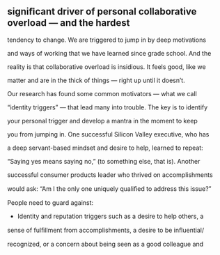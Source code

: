 ## signiﬁcant driver of personal collaborative overload — and the hardest

tendency to change. We are triggered to jump in by deep motivations

and ways of working that we have learned since grade school. And the

reality is that collaborative overload is insidious. It feels good, like we

matter and are in the thick of things — right up until it doesn’t.

Our research has found some common motivators — what we call

“identity triggers” — that lead many into trouble. The key is to identify

your personal trigger and develop a mantra in the moment to keep

you from jumping in. One successful Silicon Valley executive, who has

a deep servant-based mindset and desire to help, learned to repeat:

“Saying yes means saying no,” (to something else, that is). Another

successful consumer products leader who thrived on accomplishments

would ask: “Am I the only one uniquely qualiﬁed to address this issue?”

People need to guard against:

- Identity and reputation triggers such as a desire to help others, a

sense of fulﬁllment from accomplishments, a desire to be inﬂuential/

recognized, or a concern about being seen as a good colleague and